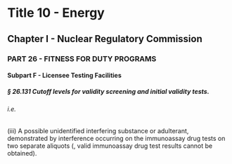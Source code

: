 
# Title 10 - Energy
## Chapter I - Nuclear Regulatory Commission
### PART 26 - FITNESS FOR DUTY PROGRAMS
#### Subpart F - Licensee Testing Facilities
##### § 26.131 Cutoff levels for validity screening and initial validity tests.
###### i.e.

(iii) A possible unidentified interfering substance or adulterant, demonstrated by interference occurring on the immunoassay drug tests on two separate aliquots (, valid immunoassay drug test results cannot be obtained).
